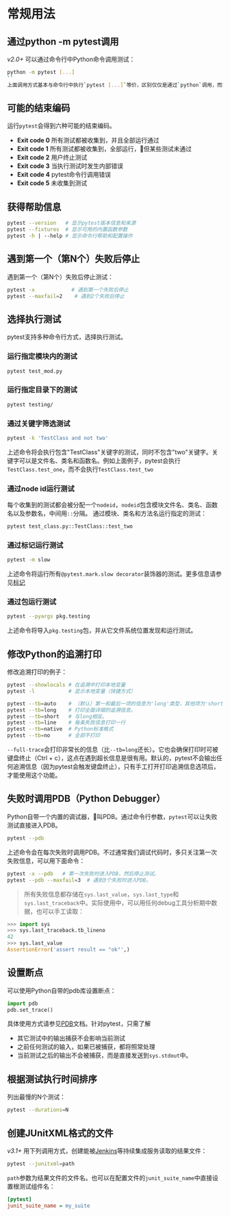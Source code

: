 # 常规用法
## 通过python -m pytest调用
*v2.0+*
可以通过命令行中Python命令调用测试：
```sh
python -m pytest [...]
``
上面调用方式基本与命令行中执行`pytest [...]`等价，区别仅仅是通过`python`调用，而将当前目录加到`sys.path`。
```
## 可能的结束编码
运行`pytest`会得到六种可能的结束编码。

- **Exit code 0**  所有测试都被收集到，并且全部运行通过
- **Exit code 1**  所有测试都被收集到，全部运行，但某些测试未通过
- **Exit code 2**  用户终止测试
- **Exit code 3**  当执行测试时发生内部错误
- **Exit code 4**  pytest命令行调用错误
- **Exit code 5**  未收集到测试
## 获得帮助信息
```sh
pytest --version   # 显示pytest版本信息和来源
pytest --fixtures  # 显示可用的内置函数参数
pytest -h | --help # 显示命令行帮助和配置操作
```
## 遇到第一个（第N个）失败后停止
遇到第一个（第N个）失败后停止测试：
```sh
pytest -x            # 遇到第一个失败后停止
pytest --maxfail=2    # 遇到2个失败后停止
```
## 选择执行测试
pytest支持多种命令行方式，选择执行测试。
### 运行指定模块内的测试
```sh
pytest test_mod.py
``` 
### 运行指定目录下的测试
```sh
pytest testing/
```
### 通过关键字筛选测试
```sh
pytest -k 'TestClass and not two'
```
上述命令将会执行包含"TestClass"关键字的测试，同时不包含"two"关键字。关键字可以是文件名、类名和函数名。例如上面例子，pytest会执行`TestClass.test_one`，而不会执行`TestClass.test_two`
### 通过node id运行测试
每个收集到的测试都会被分配一个`nodeid`，`nodeid`包含模块文件名、类名、函数名以及参数名，中间用`::`分隔。
通过模块、类名和方法名运行指定的测试：
```sh
pytest test_class.py::TestClass::test_two
```
### 通过标记运行测试
```sh
pytest -m slow
```
上述命令将运行所有`@pytest.mark.slow decorator`装饰器的测试。更多信息请参见[标记](https://docs.pytest.org/en/latest/mark.html#mark)
### 通过包运行测试
```sh
pytest --pyargs pkg.testing
```
上述命令将导入`pkg.testing`包，并从它文件系统位置发现和运行测试。
## 修改Python的追溯打印
修改追溯打印的例子：
```sh
pytest --showlocals # 在追溯中打印本地变量
pytest -l           # 显示本地变量（快捷方式）

pytest --tb=auto    # （默认）第一和最后一项的信息为'long'类型，其他项为'short'。
pytest --tb=long    # 打印全面详细的追溯信息。
pytest --tb=short   # 与long相反。
pytest --tb=line    # 每条失败信息打印一行
pytest --tb=native  # Python标准格式
pytest --tb=no      # 全部不打印
```
`--full-trace`会打印非常长的信息（比`--tb=long`还长）。它也会确保打印时可被键盘终止（Ctrl + c），这点在遇到超长信息是很有用。默认的，pytest不会输出任何追溯信息（因为pytest会触发键盘终止），只有手工打开打印追溯信息选项后，才能使用这个功能。
## 失败时调用PDB（Python Debugger）
Python自带一个内置的调试器，叫PDB。通过命令行参数，`pytest`可以让失败测试直接进入PDB。
```sh
pytest --pdb
```
上述命令会在每次失败时调用PDB。不过通常我们调试代码时，多只关注第一次失败信息，可以用下面命令：
```sh
pytest -x --pdb   # 第一次失败时进入PDB，然后停止测试。
pytest --pdb --maxfail=3  # 遇到3个失败时进入PDB。
```
> 所有失败信息都存储在`sys.last_value`，`sys.last_type`和`sys.last_traceback`中。实际使用中，可以用任何debug工具分析期中数据，也可以手工读取：
```py
>>> import sys
>>> sys.last_traceback.tb_lineno
42
>>> sys.last_value
AssertionError('assert result == "ok"',)
```
## 设置断点
可以使用Python自带的pdb库设置断点：
```py
import pdb
pdb.set_trace()
```
具体使用方式请参见[PDB](http://docs.python.org/library/pdb.html)文档。针对pytest，只需了解
- 其它测试中的输出捕获不会影响当前测试
- 之前任何测试的输入，如果已被捕获，都将照常处理
- 当前测试之后的输出不会被捕获，而是直接发送到`sys.stdout`中。
## 根据测试执行时间排序
列出最慢的N个测试：
```sh
pytest --durations=N
```
## 创建JUnitXML格式的文件
*v3.1+*
用下列调用方式，创建能被[Jenkins](http://jenkins-ci.org/)等持续集成服务读取的结果文件：
```sh
pytest --junitxml=path
```
`path`参数为结果文件的文件名。也可以在配置文件的`junit_suite_name`中直接设置根测试组件名：
```ini
[pytest]
junit_suite_name = my_suite
```